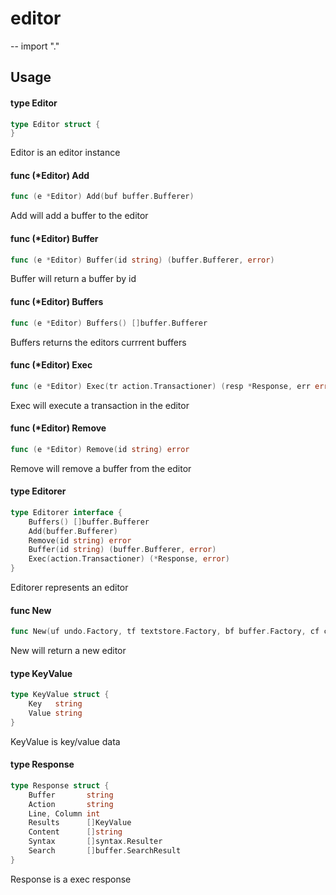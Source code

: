 # editor
--
    import "."


## Usage

#### type Editor

```go
type Editor struct {
}
```

Editor is an editor instance

#### func (*Editor) Add

```go
func (e *Editor) Add(buf buffer.Bufferer)
```
Add will add a buffer to the editor

#### func (*Editor) Buffer

```go
func (e *Editor) Buffer(id string) (buffer.Bufferer, error)
```
Buffer will return a buffer by id

#### func (*Editor) Buffers

```go
func (e *Editor) Buffers() []buffer.Bufferer
```
Buffers returns the editors currrent buffers

#### func (*Editor) Exec

```go
func (e *Editor) Exec(tr action.Transactioner) (resp *Response, err error)
```
Exec will execute a transaction in the editor

#### func (*Editor) Remove

```go
func (e *Editor) Remove(id string) error
```
Remove will remove a buffer from the editor

#### type Editorer

```go
type Editorer interface {
	Buffers() []buffer.Bufferer
	Add(buffer.Bufferer)
	Remove(id string) error
	Buffer(id string) (buffer.Bufferer, error)
	Exec(action.Transactioner) (*Response, error)
}
```

Editorer represents an editor

#### func  New

```go
func New(uf undo.Factory, tf textstore.Factory, bf buffer.Factory, cf cursor.Factory, sf syntax.Factory, ftf filetype.Factory, of textobject.Factory, rf register.Factory, rt ...string) (Editorer, error)
```
New will return a new editor

#### type KeyValue

```go
type KeyValue struct {
	Key   string
	Value string
}
```

KeyValue is key/value data

#### type Response

```go
type Response struct {
	Buffer       string
	Action       string
	Line, Column int
	Results      []KeyValue
	Content      []string
	Syntax       []syntax.Resulter
	Search       []buffer.SearchResult
}
```

Response is a exec response
